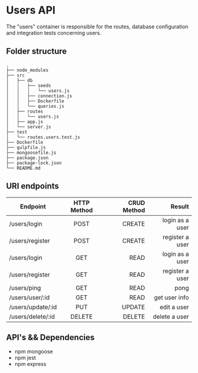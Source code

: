 # Users API

The "users" container is responsible for the routes, database configuration and integration tests concerning users.

## Folder structure

```
.
├── node_modules
├── src
│   ├── db
│   │   ├── seeds
│   │   │   └── users.js
│   │   ├── connection.js
│   │   ├── Dockerfile
│   │   └── queries.js
│   ├── routes
│   │   └── users.js
│   ├── app.js
│   └── server.js
├── test
│   └── routes.users.test.js
├── Dockerfile
├── gulpfile.js
├── mongoosefile.js
├── package.json
├── package-lock.json
└── README.md
```

## URI endpoints

| Endpoint          | HTTP Method | CRUD Method |          Result |
| ----------------- | :---------: | ----------: | --------------: |
| /users/login      |    POST     |      CREATE | login as a user |
| /users/register   |    POST     |      CREATE | register a user |
| /users/login      |    GET      |      READ   | login as a user |
| /users/register   |    GET      |      READ   | register a user |
| /users/ping       |    GET      |        READ |            pong |
| /users/user/:id   |    GET      |        READ |   get user info |
| /users/update/:id |    PUT      |      UPDATE |     edit a user |
| /users/delete/:id |    DELETE   |      DELETE |   delete a user |

## API's && Dependencies

* npm mongoose
* npm jest
* npm express
